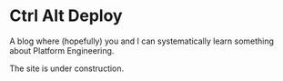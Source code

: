 # Ctrl Alt Deploy

A blog where (hopefully) you and I can systematically learn something about Platform Engineering.

The site is under construction.
